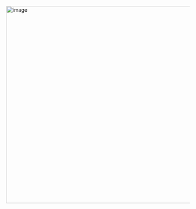 <img width="798" height="539" alt="image" src="https://github.com/user-attachments/assets/e9f67a04-0bb1-4d50-bc8a-4a52b64ddb3b" />
